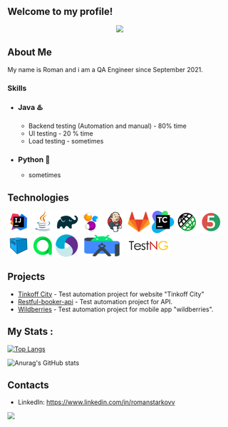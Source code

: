 ## Welcome to my profile!
<div id="header" align="center">
  <img src="https://media.giphy.com/media/a1ipAJgNqhs25L8371/giphy.gif" width="700"/>
</div>



## About Me
My name is Roman and i am a QA Engineer since September 2021. 

### Skills
- ### Java :hotsprings: 
    - Backend testing (Automation and manual) - 80% time
    - UI testing - 20 % time
    - Load testing - sometimes
- ### Python :snake:
  - sometimes

## Technologies

<p align="left">
<img src="icons/Idea.svg" width="50" height="50"  alt="IDEA"/></a>
<img src="icons/Java.svg" width="50" height="50"  alt="Java"/></a>
<img src="icons/Gradle.svg" width="50" height="50"  alt="Gradle"/></a>
<img src="icons/Selenide.svg" width="50" height="50"  alt="Selenide"/></a>
<img src="icons/Jenkins.svg" width="50" height="50"  alt="Jenkins"/></a>
<img src="icons/gitlab.png" width="50" height="50"  alt="gitlab"/></a>
<img src="icons/TM.png" width="50" height="50"  alt="teamcity"/></a>
<img src="icons/RestAssured.svg" width="50" height="50"  alt="RestAssured"/></a>
<img src="icons/Junit5.svg" width="50" height="50"  alt="JUnit 5"/></a>
<img src="icons/Selenoid.svg" width="50" height="50"  alt="Selenoid"/></a>
<img src="icons/Allure_TO.svg" width="50" height="50"  alt="Allure TestOps"/></a>
<img src="icons/Appium.svg" width="50" height="50"  alt="Appium"/></a>
<img src="icons/android.svg" width="100" height="50"  alt="android"/></a>
<img src="icons/testng.png" width="100" height="50"  alt="testng"/></a>


## Projects
- <a target="_blank" href="https://github.com/ReStarkov/tinkoffTests">Tinkoff City</a> - Test automation project for website "Tinkoff City"
- <a target="_blank" href="https://github.com/ReStarkov/restful-booker-api">Restful-booker-api</a> - Test automation project for API.
- <a target="_blank" href="https://github.com/ReStarkov/wb_mobile">Wildberries</a> - Test automation project for mobile app "wildberries".

## My Stats :
[![Top Langs](https://github-readme-stats.vercel.app/api/top-langs/?username=ReStarkov&layout=compact&theme=vision-friendly-dark)](https://github.com/anuraghazra/github-readme-stats)

![Anurag's GitHub stats](https://github-readme-stats.vercel.app/api?username=ReStarkov&show_icons=true&theme=vision-friendly-dark)

## Contacts
- LinkedIn: https://www.linkedin.com/in/romanstarkovv

<div id="header" align="left">
  <img src="https://media.giphy.com/media/I7V6Te1Ka0U00/giphy.gif" width="400"/>
</div>
